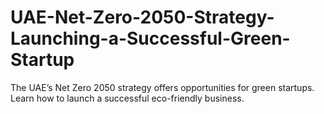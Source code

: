 # UAE-Net-Zero-2050-Strategy-Launching-a-Successful-Green-Startup
The UAE’s Net Zero 2050 strategy offers opportunities for green startups. Learn how to launch a successful eco-friendly business.
